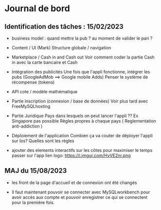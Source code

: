 # Journal de bord 

## Identification des tâches : 15/02/2023

- business model : 
    quand mettre la pub ? au moment de valider le pari ? 
    

- Content / UI (Mark)
    Structure globale / navigation 

- Marketplace / Cash in and Cash out 
    Voir comment coder la partie Cash in avec la carte bancaire
    et Cash
    
- Intégration des publicités 
    Une fois que l'appli fonctionne, intégrer les pubs (GoogleAdMob ==> Google mobile Adds)
    Penser le système de récompense (tokens) 
    
- API cote / modèle mathématique

- Partie inscription (connexion / base de données)
    Voir plus tard avec FreeMySQLhosting

- Partie Juridique
    Pays dans lesquels on peut lancer l'appli ?? Ex Singapore pas possible
    Règles propres à chaque pays ( Reglementation anti-addiction )
- Déploiement de l'application 
    Combien ça va couter de déployer l'appli sur Ios? 
    Quelles sont les règles

- ajouter des elements interactifs sur les côtes pour maximiser le temps passer sur l'app
lien logo: https://i.imgur.com/HvVE2nr.png


## MAJ du 15/08/2023

- les front de la page d'accueil et de connexion ont été changés

- Il faut maintenant pouvoir se connecter avec MySQLworkbench pour avoir accès aux compte et pouvoir enregistrer ce qui se connectent pour la première fois. 
